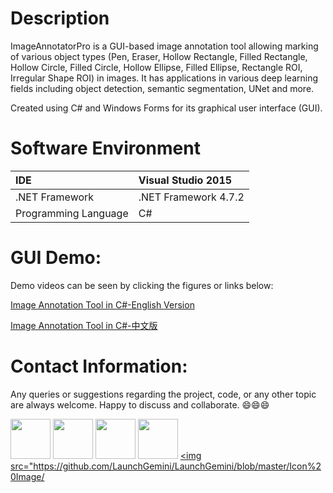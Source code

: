 # Description
ImageAnnotatorPro is a GUI-based image annotation tool allowing marking of various object types (Pen, Eraser, Hollow Rectangle, Filled Rectangle, Hollow Circle, Filled Circle, Hollow Ellipse, Filled Ellipse, Rectangle ROI, Irregular Shape ROI) in images. It has applications in various deep learning fields including object detection, semantic segmentation, UNet and more.

Created using C# and Windows Forms for its graphical user interface (GUI).

# Software Environment
| IDE                     | Visual Studio 2015     |
| :------------------     | :-----------------     |
| .NET Framework          | .NET Framework 4.7.2   |
| Programming Language    | C#                     |

# GUI Demo:

Demo videos can be seen by clicking the figures or links below:

[Image Annotation Tool in C#-English Version](https://youtu.be/mpQwIr4hJY4)

[Image Annotation Tool in C#-中文版](https://youtu.be/I1Y9xXxpHi8)

# Contact Information:

Any queries or suggestions regarding the project, code, or any other topic are always welcome. Happy to discuss and collaborate. 😄😄😄

<a href="https://www.linkedin.com/in/launchgemini" target="_blank"><img src="https://github.com/LaunchGemini/LaunchGemini/blob/master/Icon%20Image/linkedin_64.png" width="64"></a>
<a href="https://www.youtube.com/channel/LaunchGemini" target="_blank"><img src="https://github.com/LaunchGemini/LaunchGemini/blob/master/Icon%20Image/youtube_64.png" width="64"></a>
<a href="https://www.facebook.com/launch.gemini.33/" target="_blank"><img src="https://github.com/LaunchGemini/LaunchGemini/blob/master/Icon%20Image/facebook_64.png" width="64"></a>
<a href="https://www.instagram.com/launchgemini/" target="_blank"><img src="https://github.com/LaunchGemini/LaunchGemini/blob/master/Icon%20Image/instagram_64.png" width="64"></a>
<a href="https://www.kaggle.com/launchgemini" target="_blank"><img src="https://github.com/LaunchGemini/LaunchGemini/blob/master/Icon%20Image/